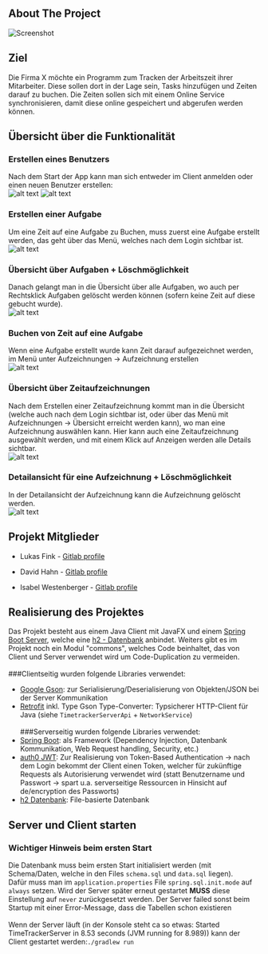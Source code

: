 <!-- PROJECT LOGO -->
<br/>

<div align="center">
    <!-- <img src="images/logo.png" alt="Logo" width="80" height="80"> -->
  <!-- <h1 align="center">Time Tracker</h1> -->
</div>


## About The Project

![Screenshot](images/preview.png)

## Ziel

Die Firma X möchte ein Programm zum Tracken der Arbeitszeit ihrer Mitarbeiter. Diese sollen dort in der Lage sein, Tasks
hinzufügen und Zeiten darauf zu buchen. Die Zeiten sollen sich mit einem Online Service synchronisieren, damit diese
online gespeichert und abgerufen werden können.

## Übersicht über die Funktionalität

### Erstellen eines Benutzers
Nach dem Start der App kann man sich entweder im Client anmelden oder einen neuen Benutzer erstellen:<br>
![alt text](images/login.png)
![alt text](images/createUser.png)
### Erstellen einer Aufgabe
Um eine Zeit auf eine Aufgabe zu Buchen, muss zuerst eine Aufgabe erstellt werden, das geht über das Menü, welches nach dem Login sichtbar ist.<br>
![alt text](images/createTask.png)
### Übersicht über Aufgaben + Löschmöglichkeit
Danach gelangt man in die Übersicht über alle Aufgaben, wo auch per Rechtsklick Aufgaben gelöscht werden können (sofern keine Zeit auf diese gebucht wurde).<br>
![alt text](images/taskOverview.png)
### Buchen von Zeit auf eine Aufgabe
Wenn eine Aufgabe erstellt wurde kann Zeit darauf aufgezeichnet werden, im Menü unter Aufzeichnungen -> Aufzeichnung erstellen<br>
![alt text](images/createRecord.png)
### Übersicht über Zeitaufzeichnungen
Nach dem Erstellen einer Zeitaufzeichnung kommt man in die Übersicht (welche auch nach dem Login sichtbar ist, oder über das Menü mit Aufzeichnungen -> Übersicht erreicht werden kann), wo man eine Aufzeichnung auswählen kann. Hier kann auch eine Zeitaufzeichnung ausgewählt werden, und mit einem Klick auf Anzeigen werden alle Details sichtbar.<br>
![alt text](images/overview.png)
### Detailansicht für eine Aufzeichnung + Löschmöglichkeit
In der Detailansicht der Aufzeichnung kann die Aufzeichnung gelöscht werden.<br>
![alt text](images/recordDetails.png)

## Projekt Mitglieder

* Lukas Fink - [Gitlab profile](https://es.technikum-wien.at/ic21b126)

* David Hahn - [Gitlab profile](https://es.technikum-wien.at/ic21b042)

* Isabel Westenberger - [Gitlab profile](https://es.technikum-wien.at/ic20b001)


## Realisierung des Projektes
Das Projekt besteht aus einem Java Client mit JavaFX und einem [Spring Boot Server](https://spring.io/projects/spring-boot), welche eine [h2 - Datenbank](https://www.h2database.com/html/main.html) anbindet. Weiters gibt es im Projekt noch ein Modul "commons", welches Code beinhaltet, das von Client und Server verwendet wird
um Code-Duplication zu vermeiden.<br><br>
###Clientseitig wurden folgende Libraries verwendet:
- [Google Gson](https://github.com/google/gson): zur Serialisierung/Deserialisierung von Objekten/JSON bei der Server Kommunikation
- [Retrofit](https://square.github.io/retrofit/) inkl. Type Gson Type-Converter: Typsicherer HTTP-Client für Java (siehe `TimetrackerServerApi` + `NetworkService`)
<br><br>
###Serverseitig wurden folgende Libraries verwendet:
- [Spring Boot](https://spring.io/projects/spring-boot): als Framework (Dependency Injection, Datenbank Kommunikation, Web Request handling, Security, etc.)
- [auth0 JWT](https://github.com/auth0/java-jwt): Zur Realisierung von Token-Based Authentication -> nach dem Login bekommt der Client einen Token, welcher für zukünftige Requests als Autorisierung verwendet wird (statt Benutzername und Passwort -> spart u.a. serverseitige Ressourcen in Hinsicht auf de/encryption des Passworts)
- [h2 Datenbank](https://www.h2database.com/html/quickstart.html): File-basierte Datenbank

## Server und Client starten
### Wichtiger Hinweis beim ersten Start
Die Datenbank muss beim ersten Start initialisiert werden (mit Schema/Daten, welche in den Files `schema.sql` und `data.sql` liegen).<br> Dafür muss man im `application.properties` File `spring.sql.init.mode` auf `always` setzen. Wird der Server später erneut gestartet <b>MUSS</b> diese Einstellung auf `never` zurückgesetzt werden.
Der Server failed sonst beim Startup mit einer Error-Message, dass die Tabellen schon existieren<br><br>
Wenn der Server läuft (in der Konsole steht ca so etwas: Started TimeTrackerServer in 8.53 seconds (JVM running for 8.989)) kann der Client gestartet werden:`./gradlew run`<br><br>
